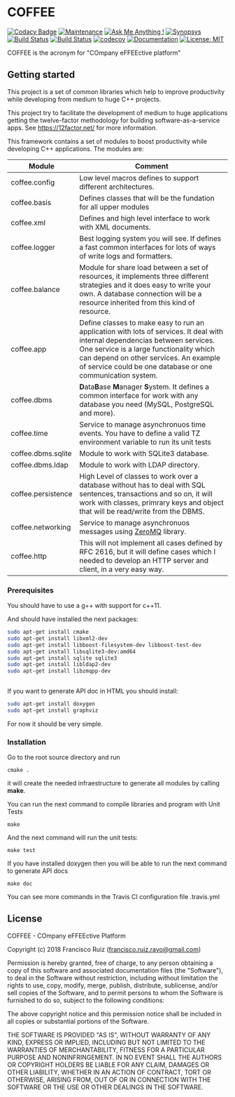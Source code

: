 # COFFEE

[![Codacy Badge](https://api.codacy.com/project/badge/Grade/765adc76c848465ba47a244973ef654a)](https://app.codacy.com/app/cisco.tierra/coffee?utm_source=github.com&utm_medium=referral&utm_content=ciscoruiz/coffee&utm_campaign=badger)
[![Maintenance](https://img.shields.io/badge/Maintained%3F-yes-green.svg)](https://github.com/ciscoruiz/coffee/graphs/commit-activity)
[![Ask Me Anything !](https://img.shields.io/badge/Ask%20me-anything-1abc9c.svg)](https://github.com/ciscoruiz)
[![Synopsys](https://scan.coverity.com/projects/ciscoruiz-coffee)](https://scan.coverity.com/dashboard)
[![Build Status](https://travis-ci.org/ciscoruiz/coffee.svg?branch=master)](https://travis-ci.org/ciscoruiz/coffee)
[![Build Status](https://semaphoreci.com/api/v1/ciscoruiz/coffee/branches/develop/badge.svg)](https://semaphoreci.com/ciscoruiz/coffee)
[![codecov](https://codecov.io/gh/ciscoruiz/coffee/branch/master/graph/badge.svg)](https://codecov.io/gh/ciscoruiz/coffee)
[![Documentation](https://codedocs.xyz/ciscoruiz/coffee.svg)](https://codedocs.xyz/ciscoruiz/coffee/index.html)
[![License: MIT](https://img.shields.io/badge/License-MIT-yellow.svg)](https://opensource.org/licenses/MIT)

COFFEE is the acronym for "COmpany eFFEEctive platform"

## Getting started 

This project is a set of common libraries which help to improve productivity while developing from medium to huge C++ projects.

This project try to facilitate the development of medium to huge applications getting the twelve-factor methodology for building software-as-a-service apps. See https://12factor.net/ for more information.

This framework contains a set of modules to boost productivity while developing C++ applications. The modules are:

| Module | Comment|
|--------|--------|
| coffee.config | Low level macros defines to support different architectures. |
| coffee.basis | Defines classes that will be the fundation for all upper modules |
| coffee.xml | Defines and high level interface to work with XML documents. |
| coffee.logger | Best logging system you will see. If defines a fast common interfaces for lots of ways of write logs and formatters. |
| coffee.balance | Module for share load between a set of resources, it implements three different strategies and it does easy to write your own. A database connection will be a resource inherited from this kind of resource. |
| coffee.app | Define classes to make easy to run an application with lots of services. It deal with internal dependencias between services. One service is a large functionality which can depend on other services. An example of service could be one database or one communication system. |
| coffee.dbms | **D**ata**B**ase **M**anager **S**ystem. It defines a common interface for work with any database you need (MySQL, PostgreSQL and more). |
| coffee.time | Service to manage asynchronuos time events. You have to define a valid TZ environment variable to run its unit tests |
| coffee.dbms.sqlite | Module to work with SQLite3 database. |
| coffee.dbms.ldap | Module to work with LDAP directory. |
| coffee.persistence | High Level of classes to work over a database without has to deal with SQL sentences, transactions and so on, it will work with classes, primrary keys and object that will be read/write from the DBMS. |
| coffee.networking | Service to manage asynchronuos messages using [ZeroMQ](http://zguide.zeromq.org/page:all) library. |
| coffee.http | This will not implement all cases defined by RFC 2616, but it will define cases which I needed to develop an HTTP server and client, in a very easy way. |

### Prerequisites

You should have to use a g++ with support for c++11.

And should have installed the next packages:

```bash
sudo apt-get install cmake
sudo apt-get install libxml2-dev
sudo apt-get install libboost-filesystem-dev libboost-test-dev
sudo apt-get install libsqlite3-dev:amd64
sudo apt-get install sqlite sqlite3   
sudo apt-get install libldap2-dev
sudo apt-get install libzmqpp-dev
   
```

If you want to generate API doc in HTML you should install:

```bash
sudo apt-get install doxygen
sudo apt-get install graphviz
```

For now it should be very simple.

### Installation

Go to the root source directory and run

```
cmake .
``` 
it will create the needed infraestructure to generate all modules by calling **make**.

You can run the next command to compile libraries and program with Unit Tests

```
make 
``` 

And the next command will run the unit tests:

```
make test
``` 

If you have installed doxygen then you will be able to run the next command to generate API docs

```
make doc
``` 

You can see more commands in the Travis CI configuration file .travis.yml

## License

COFFEE - COmpany eFFEEctive Platform

Copyright (c) 2018 Francisco Ruiz (francisco.ruiz.rayo@gmail.com)

Permission is hereby granted, free of charge, to any person obtaining a copy
of this software and associated documentation files (the "Software"), to deal
in the Software without restriction, including without limitation the rights
to use, copy, modify, merge, publish, distribute, sublicense, and/or sell
copies of the Software, and to permit persons to whom the Software is
furnished to do so, subject to the following conditions:

The above copyright notice and this permission notice shall be included in all
copies or substantial portions of the Software.

THE SOFTWARE IS PROVIDED "AS IS", WITHOUT WARRANTY OF ANY KIND, EXPRESS OR
IMPLIED, INCLUDING BUT NOT LIMITED TO THE WARRANTIES OF MERCHANTABILITY,
FITNESS FOR A PARTICULAR PURPOSE AND NONINFRINGEMENT. IN NO EVENT SHALL THE
AUTHORS OR COPYRIGHT HOLDERS BE LIABLE FOR ANY CLAIM, DAMAGES OR OTHER
LIABILITY, WHETHER IN AN ACTION OF CONTRACT, TORT OR OTHERWISE, ARISING FROM,
OUT OF OR IN CONNECTION WITH THE SOFTWARE OR THE USE OR OTHER DEALINGS IN THE
SOFTWARE.


